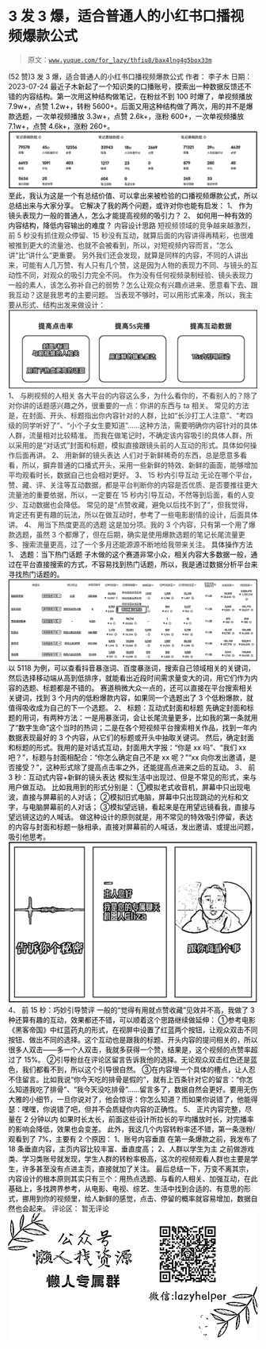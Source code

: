 # 3 发 3 爆，适合普通人的小红书口播视频爆款公式

> 原文：[`www.yuque.com/for_lazy/thfiu8/bax4lng4g5box33m`](https://www.yuque.com/for_lazy/thfiu8/bax4lng4g5box33m)

<ne-h2 id="357b5f7c" data-lake-id="357b5f7c"><ne-heading-ext><ne-heading-anchor></ne-heading-anchor><ne-heading-fold></ne-heading-fold></ne-heading-ext><ne-heading-content><ne-text id="uf4872924">(52 赞)3 发 3 爆，适合普通人的小红书口播视频爆款公式</ne-text></ne-heading-content></ne-h2> <ne-p id="ua18c8d8e" data-lake-id="ua18c8d8e"><ne-text id="u597bee57">作者： 李子木</ne-text></ne-p> <ne-p id="u7e1460e9" data-lake-id="u7e1460e9"><ne-text id="u92f4572b">日期：2023-07-24</ne-text></ne-p> <ne-p id="uf4074c7e" data-lake-id="uf4074c7e"><ne-text id="u4b54c111" style="color: rgb(0, 0, 0);">最近子木新起了一个知识类的口播账号，摸索出一种数据反馈还不错的内容结构。第一次用这种结构做笔记，在粉丝不到 100 时爆了，单视频播放 7.9w+，点赞 1.2w+，转粉 5600+。后面又用这种结构做了两次，用的并不是爆款选题，一次单视频播放 3.3w+，点赞 2.6k+，涨粉 600+，一次单视频播放 7.1w+，点赞 4.6k+，涨粉 260+。</ne-text></ne-p> <ne-p id="u8359c838" data-lake-id="u8359c838"><ne-card data-card-name="image" data-card-type="inline" id="cvixG" data-event-boundary="card">![](img/987236aca86d0cf8f248f46561999acc.png)</ne-card></ne-p> <ne-p id="u9c3ce7ab" data-lake-id="u9c3ce7ab"><ne-text id="u4db572a4" style="color: rgb(0, 0, 0);">至此，我认为这是一个有总结价值、可以拿出来被检验的口播视频爆款公式，所以总结出来与大家分享。</ne-text></ne-p> <ne-p id="ub9fd4794" data-lake-id="ub9fd4794"><ne-text id="u2592b493" style="color: rgb(0, 0, 0);">它解决了我的两个问题，或许对你也能有启发：</ne-text></ne-p> <ne-p id="uda03ec1a" data-lake-id="uda03ec1a"><ne-text id="u8dd1d07e">1、 </ne-text><ne-text id="uf7f19291" style="color: rgb(0, 0, 0);">作为镜头表现力一般的普通人，怎么才能提高视频的吸引力？</ne-text></ne-p> <ne-p id="u03e62119" data-lake-id="u03e62119"><ne-text id="u61d39993">2、 </ne-text><ne-text id="u5335a3f8" style="color: rgb(0, 0, 0);">如何用一种有效的内容结构，降低内容输出的难度？</ne-text></ne-p> <ne-h3 id="87706434" data-lake-id="87706434"><ne-heading-ext><ne-heading-anchor></ne-heading-anchor><ne-heading-fold></ne-heading-fold></ne-heading-ext><ne-heading-content><ne-text id="u586aac31" ne-bold="true">内容设计思路</ne-text></ne-heading-content></ne-h3> <ne-p id="u92fdb53c" data-lake-id="u92fdb53c"><ne-text id="u06d98dda" style="color: rgb(51, 51, 51);">短视频领域的竞争越来越激烈，前 5 秒没有抓住观众停留、15 秒没有互动，就算后面的内容讲得再精彩，也很难被推到更大的流量池、也就不会被看到，所以，对短视频内容而言，“怎么讲“比“讲什么“更重要。</ne-text></ne-p> <ne-p id="u50ffcc15" data-lake-id="u50ffcc15"><ne-text id="ua206dffd" style="color: rgb(51, 51, 51);">另外我们还会发现，就算是同样的内容，不同的人讲出来，可能有人几万赞、有人只有几个赞，这是因为人物的表现力不同、与镜头的互动性不同，对观众的吸引力完全不同。</ne-text></ne-p> <ne-p id="ucf1b95ca" data-lake-id="ucf1b95ca"><ne-text id="uc1e125e9" style="color: rgb(51, 51, 51);">作为没有任何视频录制经验、镜头表现力一般的素人，该怎么弥补自己的弱势？怎么让观众有兴趣点进来、愿意看下去、跟我互动？这是我思考的主要问题。</ne-text></ne-p> <ne-p id="u2ed31e4b" data-lake-id="u2ed31e4b"><ne-text id="ubd973046" style="color: rgb(51, 51, 51);">当表现不够时，可以用形式来凑，所以，我主要从形式、结构出发来做设计：</ne-text></ne-p> <ne-p id="u24347108" data-lake-id="u24347108"><ne-card data-card-name="image" data-card-type="inline" id="XS3Kf" data-event-boundary="card">![](img/c51d5acd4935bd24a5e90cf2a2ac88f1.png)</ne-card></ne-p> <ne-p id="uab73f9f5" data-lake-id="uab73f9f5"><ne-text id="u8486e1a9">1、 </ne-text><ne-text id="uf3481cc1" style="color: rgb(51, 51, 51);">与刷视频的人相关</ne-text></ne-p> <ne-p id="u2257a68d" data-lake-id="u2257a68d"><ne-text id="udd31979e" style="color: rgb(51, 51, 51);">各大平台的内容这么多，为什么看你的，不看别人的？除了对你讲的话题感兴趣之外，很重要的一点：你讲的东西与 ta 相关。</ne-text></ne-p> <ne-p id="u5d7d38f8" data-lake-id="u5d7d38f8"><ne-text id="u31725889" style="color: rgb(51, 51, 51);">常见的方法是，在封面、开头、标题指出你内容针对的人群，比如“长沙打工人注意”、“考四级的同学听好了”、“小个子女生要知道”……这种方法，需要明确你内容针对的具体人群，流量相对比较精准。</ne-text></ne-p> <ne-p id="u66a72f93" data-lake-id="u66a72f93"><ne-text id="uea1230cc" style="color: rgb(51, 51, 51);">而我在做笔记时，不确定该内容吸引的具体人群，所以采用的是“对话式”封面和标题，模拟直接跟镜头前的人互动的形式。具体如何操作后面再讲。</ne-text></ne-p> <ne-p id="u27126a23" data-lake-id="u27126a23"><ne-text id="u69bcc8b1">2、 </ne-text><ne-text id="uee07bb7b" style="color: rgb(51, 51, 51);">用新鲜的镜头表达</ne-text></ne-p> <ne-p id="ue5f6b685" data-lake-id="ue5f6b685"><ne-text id="u1fb53094" style="color: rgb(51, 51, 51);">人们对于新鲜稀奇的东西，总是愿意多看看，所以，摒弃普通的口播式开头，采用一些新鲜的特效、新鲜的画面，能够增加平均观看时长，数据自己也会相对更好。</ne-text></ne-p> <ne-p id="ua51b3562" data-lake-id="ua51b3562"><ne-text id="u6dca092f">3、 </ne-text><ne-text id="ud011d184" style="color: rgb(51, 51, 51);">15 秒内引导互动</ne-text></ne-p> <ne-p id="uf8914de6" data-lake-id="uf8914de6"><ne-text id="ub9d9de13" style="color: rgb(51, 51, 51);">无论在哪个平台，赞、藏、评、关注等互动数据，都是平台判断你的内容是否优质、是否要推往更大流量池的重要依据，所以，一定要在 15 秒内引导互动，不然等到后面，看的人变少、互动数据也会降低。</ne-text></ne-p> <ne-p id="u5d855f38" data-lake-id="u5d855f38"><ne-text id="u6d5d9ce8" style="color: rgb(51, 51, 51);">常见的是“点赞收藏，避免以后找不到了”，但我觉得，肯定还有更有趣的玩法，所以在做互动时，参考了一些电影剧情的设计，后面具体讲。</ne-text></ne-p> <ne-p id="u80c5626a" data-lake-id="u80c5626a"><ne-text id="u56b5567c">4、 </ne-text><ne-text id="u0f05ddb1" style="color: rgb(51, 51, 51);">用当下热度更高的选题</ne-text></ne-p> <ne-p id="u5359662b" data-lake-id="u5359662b"><ne-text id="ud6e955ad" style="color: rgb(51, 51, 51);">这是加分项。我的 3 个内容，只有第一个用了爆款选题，虽然 3 个都爆了，但在后期，确实是使用爆款选题的笔记长尾流量更多、搜索流量更高，过了一个多月还能源源不断地给我带来关注。</ne-text></ne-p> <ne-h3 id="9087ef32" data-lake-id="9087ef32"><ne-heading-ext><ne-heading-anchor></ne-heading-anchor><ne-heading-fold></ne-heading-fold></ne-heading-ext><ne-heading-content><ne-text id="u0cc7563f" ne-bold="true">具体操作方法</ne-text></ne-heading-content></ne-h3> <ne-h4 id="ff795e72" data-lake-id="ff795e72"><ne-heading-ext><ne-heading-anchor></ne-heading-anchor><ne-heading-fold></ne-heading-fold></ne-heading-ext><ne-heading-content><ne-text id="ub6d7392f">1、 </ne-text><ne-text id="u37ca1f70" style="color: rgb(0, 0, 0);">选题：当下热门话题</ne-text></ne-heading-content></ne-h4> <ne-p id="u58642414" data-lake-id="u58642414"><ne-text id="u853673be" style="color: rgb(0, 0, 0);">子木做的这个赛道非常小众，相关内容大多数据一般，通过在平台直接搜索的方式，不容易找到热门话题，所以，我是通过数据分析平台来寻找热门话题的。</ne-text></ne-p> <ne-p id="u890b4043" data-lake-id="u890b4043"><ne-card data-card-name="image" data-card-type="inline" id="cGnpZ" data-event-boundary="card">![](img/92aa8dfab8411bf5220d9ee540000158.png)</ne-card></ne-p> <ne-p id="u6a7b07c4" data-lake-id="u6a7b07c4"><ne-text id="ue0a32340" style="color: rgb(0, 0, 0);">以 5118 为例，可以查看抖音暴涨词、百度暴涨词，搜索自己领域相关的关键词，然后选择移动端从高到低排序，就能看出近段时间需求量变大的词，用它们作为内容的选题、标题都是不错的。</ne-text></ne-p> <ne-p id="u7150f849" data-lake-id="u7150f849"><ne-text id="ua571a882" style="color: rgb(0, 0, 0);">赛道稍微大众一点的，还可以直接在平台搜索相关关键词，找到 3 个月内的低粉爆款内容，如果同一个选题出了 3 个低粉爆款，就值得吸收成为自己的下一个选题。</ne-text></ne-p> <ne-h4 id="4dcb7e3f" data-lake-id="4dcb7e3f"><ne-heading-ext><ne-heading-anchor></ne-heading-anchor><ne-heading-fold></ne-heading-fold></ne-heading-ext><ne-heading-content><ne-text id="u70bdca98">2、 </ne-text><ne-text id="u2b0fdf0d" style="color: rgb(0, 0, 0);">标题：互动式封面和标题</ne-text></ne-heading-content></ne-h4> <ne-p id="u742e8596" data-lake-id="u742e8596"><ne-text id="ubb4d87ae" style="color: rgb(0, 0, 0);">先确定封面和标题的用词，有两种方法：一是用暴涨词，会让长尾流量更多，比如我的第一条就用了“数字生命”这个当时的热词；二是在各个短视频平台搜索相关作品，找到一年内数据表现最好的 3 个内容，从它们的标题或开头中抽取关键词。</ne-text></ne-p> <ne-p id="u293219ba" data-lake-id="u293219ba"><ne-text id="u4fa87d9e" style="color: rgb(0, 0, 0);">然后，确定封面和标题的形式。我用的是对话式互动，封面用大字报：“你是 xx 吗”、“我们 xx 吧？”，标题与封面相配合：“你怎么确定自己不是 xx 呢？”“xx 向你发出邀请，是否接受？”，这种形式除了提高点击率之外，还能提高点进来之后的互动。</ne-text></ne-p> <ne-h4 id="918729a1" data-lake-id="918729a1"><ne-heading-ext><ne-heading-anchor></ne-heading-anchor><ne-heading-fold></ne-heading-fold></ne-heading-ext><ne-heading-content><ne-text id="u90e72347">3、 </ne-text><ne-text id="u58d2d506" style="color: rgb(0, 0, 0);">前 3 秒：互动式内容+新鲜的镜头表达</ne-text></ne-heading-content></ne-h4> <ne-p id="uf7cef1d0" data-lake-id="uf7cef1d0"><ne-text id="u9139724c" style="color: rgb(0, 0, 0);">模拟生活中出现过、但是不常见的形式，来与用户做互动。</ne-text></ne-p> <ne-p id="ua64642d8" data-lake-id="ua64642d8"><ne-text id="uababbe53" style="color: rgb(0, 0, 0);">比如我用到的形式分别是：</ne-text></ne-p> <ne-p id="uc3fc74ea" data-lake-id="uc3fc74ea"><ne-text id="u065a56bb" style="color: rgb(0, 0, 0);">①模拟老式收音机，屏幕中只出现电波，直接与屏幕前的人对话；</ne-text></ne-p> <ne-p id="udbdfe5a3" data-lake-id="udbdfe5a3"><ne-text id="u318377f5" style="color: rgb(0, 0, 0);">②模拟旧式电脑，屏幕中只出现跳动的光标和文字，与电脑屏幕前的人对话；</ne-text></ne-p> <ne-p id="u874465fd" data-lake-id="u874465fd"><ne-text id="u096c8748" style="color: rgb(0, 0, 0);">③模拟望远镜，看起来是在用望远镜看我，直接与望远镜这边的人喊话。</ne-text></ne-p> <ne-p id="ua9cf897a" data-lake-id="ua9cf897a"><ne-text id="u45ab60f4" style="color: rgb(0, 0, 0);">做这种设计的原则就是，用不常见的特效吸引停留，表达的内容与封面和标题一脉相承，直接对屏幕前的人喊话，发出邀请、或提出问题，吸引他思考。</ne-text></ne-p> <ne-p id="u7e353bcc" data-lake-id="u7e353bcc"><ne-card data-card-name="image" data-card-type="inline" id="XyBHk" data-event-boundary="card">![](img/66e709ee39a6ea5faf4fb0d05ae1e805.png)</ne-card></ne-p> <ne-h4 id="2badcb7e" data-lake-id="2badcb7e"><ne-heading-ext><ne-heading-anchor></ne-heading-anchor><ne-heading-fold></ne-heading-fold></ne-heading-ext><ne-heading-content><ne-text id="uba92b5a6">4、 </ne-text><ne-text id="u9468e1f8" style="color: rgb(0, 0, 0);">前 15 秒：巧妙引导赞评</ne-text></ne-heading-content></ne-h4> <ne-p id="u4e913571" data-lake-id="u4e913571"><ne-text id="u4ccde8b7" style="color: rgb(0, 0, 0);">一般的“觉得有用就点赞收藏”见效并不高，我做了 3 种还算有趣的互动，效果都还不错，可以顺着这个思路继续做延伸：</ne-text></ne-p> <ne-p id="uceab785f" data-lake-id="uceab785f"><ne-text id="u26678978" style="color: rgb(0, 0, 0);">①参考电影《黑客帝国》中红蓝药丸的形式，在视屏中设置了红蓝两个按钮，让观众双击不同按钮、做出不同的选择。这个互动也是跟我的标题、开头内容的提问相关的，所以很多人双击——多一个人双击，我就多获得一个赞，结果是，这个视频的点赞率超过了 15%。</ne-text></ne-p> <ne-p id="u766aa2e6" data-lake-id="u766aa2e6"><ne-text id="u2f884e19" style="color: rgb(0, 0, 0);">②引导粉丝在评论区留言告诉我他的选择。无论观众双击红色还是蓝色，我们都看不到，所以这个引导很自然。</ne-text></ne-p> <ne-p id="u5b657732" data-lake-id="u5b657732"><ne-text id="u34702506" style="color: rgb(0, 0, 0);">③在内容埋一个具体的槽点，让人忍不住留言。比如我说“你今天吃的排骨是假的”，就有上百条针对它的留言：“你怎么知道我吃了排骨”、“我今天没吃排骨”……留言多了，数据自然会更好。要用无伤大雅的小细节，一旦你说对了，他会惊讶：你怎么知道？而如果你说错了，他能得瑟：嘿嘿，你说错了吧，但并不会质疑你内容的正确性。</ne-text></ne-p> <ne-h4 id="b56b5edc" data-lake-id="b56b5edc"><ne-heading-ext><ne-heading-anchor></ne-heading-anchor><ne-heading-fold></ne-heading-fold></ne-heading-ext><ne-heading-content><ne-text id="ud5147c95">5、 </ne-text><ne-text id="u1dfa9c89" style="color: rgb(0, 0, 0);">正片内容完整，尽量在 2 分钟以内</ne-text></ne-heading-content></ne-h4> <ne-p id="uddff5aca" data-lake-id="uddff5aca"><ne-text id="u39953499" style="color: rgb(0, 0, 0);">如果时长太长，前面这些设计所拉长的平均播放时长，对完播率的影响会降低，效果也会变差。</ne-text></ne-p> <ne-p id="uae6d3722" data-lake-id="uae6d3722"><ne-text id="uc301819c" style="color: rgb(0, 0, 0);">此外，我这几个内容转粉率还不错，第一条涨粉/观看到了 7%，主要有 2 个原因：</ne-text></ne-p> <ne-h4 id="ccfa2f72" data-lake-id="ccfa2f72"><ne-heading-ext><ne-heading-anchor></ne-heading-anchor><ne-heading-fold></ne-heading-fold></ne-heading-ext><ne-heading-content><ne-text id="u2fb64a56" style="color: rgb(0, 0, 0);">1、账号内容垂直</ne-text></ne-heading-content></ne-h4> <ne-p id="u90312194" data-lake-id="u90312194"><ne-text id="u72ae495a" style="color: rgb(0, 0, 0);">在第一条爆款之前，我发布了 18 条垂直内容，主页内容比较丰富、垂直度高；</ne-text></ne-p> <ne-h4 id="10924804" data-lake-id="10924804"><ne-heading-ext><ne-heading-anchor></ne-heading-anchor><ne-heading-fold></ne-heading-fold></ne-heading-ext><ne-heading-content><ne-text id="u66490efc" style="color: rgb(0, 0, 0);">2、人群以学生为主</ne-text></ne-heading-content></ne-h4> <ne-p id="u97e9af89" data-lake-id="u97e9af89"><ne-text id="u3466f9fa" style="color: rgb(0, 0, 0);">之前做游戏类、学习类账号就发现，学生人群的转粉率极高，这次的视频观看人群也主要是学生，许多甚至没有点进主页，直接就加了关注。</ne-text></ne-p> <ne-p id="u5e3b639c" data-lake-id="u5e3b639c"><ne-text id="ue40f6097" style="color: rgb(0, 0, 0);">最后总结一下，万变不离其宗，内容设计的根本原则其实只有三个：用热点选题、与看的人相关、加强互动，在此基础上，多找跨界参考，从电影、电视、综艺、生活中找到合适的、有意思的形式，挪用到你的视频里，给人新鲜的感觉，点击、停留的概率就容易增加，数据自然也会起来。</ne-text></ne-p> <ne-hole id="ua431876d" data-lake-id="ua431876d"><ne-card data-card-name="hr" data-card-type="block" id="BIBeO" data-event-boundary="card"><ne-p id="uf93ecdf9" data-lake-id="uf93ecdf9"><ne-text id="ue7b02074">评论区：</ne-text></ne-p> <ne-p id="udc97de3b" data-lake-id="udc97de3b"><ne-text id="ua778770a">暂无评论</ne-text></ne-p> <ne-p id="u4efa9075" data-lake-id="u4efa9075"><ne-card data-card-name="image" data-card-type="inline" id="HhEHH" data-event-boundary="card">![](img/894d30a529e7c37bcd3392323c99941c.png)  <ne-hole id="ua99e897d" data-lake-id="ua99e897d"><ne-card data-card-name="hr" data-card-type="block" id="dEMLC" data-event-boundary="card"></ne-card></ne-hole></ne-card></ne-p></ne-card></ne-hole>
